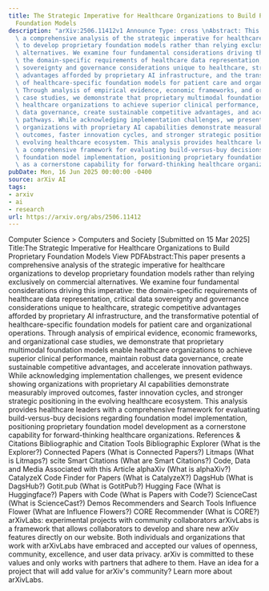 ```yaml
---
title: The Strategic Imperative for Healthcare Organizations to Build Proprietary
  Foundation Models
description: "arXiv:2506.11412v1 Announce Type: cross \nAbstract: This paper presents\
  \ a comprehensive analysis of the strategic imperative for healthcare organizations\
  \ to develop proprietary foundation models rather than relying exclusively on commercial\
  \ alternatives. We examine four fundamental considerations driving this imperative:\
  \ the domain-specific requirements of healthcare data representation, critical data\
  \ sovereignty and governance considerations unique to healthcare, strategic competitive\
  \ advantages afforded by proprietary AI infrastructure, and the transformative potential\
  \ of healthcare-specific foundation models for patient care and organizational operations.\
  \ Through analysis of empirical evidence, economic frameworks, and organizational\
  \ case studies, we demonstrate that proprietary multimodal foundation models enable\
  \ healthcare organizations to achieve superior clinical performance, maintain robust\
  \ data governance, create sustainable competitive advantages, and accelerate innovation\
  \ pathways. While acknowledging implementation challenges, we present evidence showing\
  \ organizations with proprietary AI capabilities demonstrate measurably improved\
  \ outcomes, faster innovation cycles, and stronger strategic positioning in the\
  \ evolving healthcare ecosystem. This analysis provides healthcare leaders with\
  \ a comprehensive framework for evaluating build-versus-buy decisions regarding\
  \ foundation model implementation, positioning proprietary foundation model development\
  \ as a cornerstone capability for forward-thinking healthcare organizations."
pubDate: Mon, 16 Jun 2025 00:00:00 -0400
source: arXiv AI
tags:
- arxiv
- ai
- research
url: https://arxiv.org/abs/2506.11412
---
```


Computer Science > Computers and Society
[Submitted on 15 Mar 2025]
Title:The Strategic Imperative for Healthcare Organizations to Build Proprietary Foundation Models
View PDFAbstract:This paper presents a comprehensive analysis of the strategic imperative for healthcare organizations to develop proprietary foundation models rather than relying exclusively on commercial alternatives. We examine four fundamental considerations driving this imperative: the domain-specific requirements of healthcare data representation, critical data sovereignty and governance considerations unique to healthcare, strategic competitive advantages afforded by proprietary AI infrastructure, and the transformative potential of healthcare-specific foundation models for patient care and organizational operations. Through analysis of empirical evidence, economic frameworks, and organizational case studies, we demonstrate that proprietary multimodal foundation models enable healthcare organizations to achieve superior clinical performance, maintain robust data governance, create sustainable competitive advantages, and accelerate innovation pathways. While acknowledging implementation challenges, we present evidence showing organizations with proprietary AI capabilities demonstrate measurably improved outcomes, faster innovation cycles, and stronger strategic positioning in the evolving healthcare ecosystem. This analysis provides healthcare leaders with a comprehensive framework for evaluating build-versus-buy decisions regarding foundation model implementation, positioning proprietary foundation model development as a cornerstone capability for forward-thinking healthcare organizations.
References & Citations
Bibliographic and Citation Tools
Bibliographic Explorer (What is the Explorer?)
Connected Papers (What is Connected Papers?)
Litmaps (What is Litmaps?)
scite Smart Citations (What are Smart Citations?)
Code, Data and Media Associated with this Article
alphaXiv (What is alphaXiv?)
CatalyzeX Code Finder for Papers (What is CatalyzeX?)
DagsHub (What is DagsHub?)
Gotit.pub (What is GotitPub?)
Hugging Face (What is Huggingface?)
Papers with Code (What is Papers with Code?)
ScienceCast (What is ScienceCast?)
Demos
Recommenders and Search Tools
Influence Flower (What are Influence Flowers?)
CORE Recommender (What is CORE?)
arXivLabs: experimental projects with community collaborators
arXivLabs is a framework that allows collaborators to develop and share new arXiv features directly on our website.
Both individuals and organizations that work with arXivLabs have embraced and accepted our values of openness, community, excellence, and user data privacy. arXiv is committed to these values and only works with partners that adhere to them.
Have an idea for a project that will add value for arXiv's community? Learn more about arXivLabs.